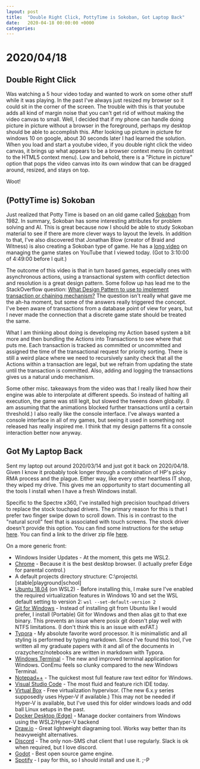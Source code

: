 ```yaml
---
layout: post
title:  "Double Right Click, PottyTime is Sokoban, Got Laptop Back"
date:   2020-04-18 00:00:00 +0000
categories:
---
```


# 2020/04/18

## Double Right Click

Was watching a 5 hour video today and wanted to work on some other stuff while it was playing. In the past I've always just resized my browser so it could sit in the corner of the screen. The trouble with this is that youtube adds all kind of margin noise that you can't get rid of without making the video canvas to small. Well, I decided that if my phone can handle doing picture in picture without a browser in the foreground, perhaps my desktop should be able to accomplish this. After looking up picture in picture for windows 10 on google, about 30 seconds later I had learned the solution. When you load and start a youtube video, if you double right click the video canvas, it brings up what appears to be a browser context menu (in contrast to the HTML5 context menu). Low and behold, there is a "Picture in picture" option that pops the video canvas into its own window that can be dragged around, resized, and stays on top.

Woot!

## (PottyTime is) Sokoban

Just realized that Potty Time is based on an old game called [Sokoban](https://en.wikipedia.org/wiki/Sokoban) from 1982. In summary, Sokoban has some interesting attributes for problem solving and AI. This is great because now I should be able to study Sokoban material to see if there are more clever ways to layout the levels. In addition to that, I've also discovered that Jonathan Blow (creator of Braid and Witness) is also creating a Sokoban type of game. He has a [long video](https://www.youtube.com/watch?v=_tMb7OS2TOU&list=WL&index=10&t=406s) on managing the game states on YouTube that I viewed today. (Got to 3:10:00 of 4:49:00 before I quit.)

The outcome of this video is that in turn based games, especially ones with asynchronous actions, using a transactional system with conflict detection and resolution is a great design pattern. Some follow up has lead me to the StackOverflow question: [What Design Pattern to use to implement transaction or chaining mechanism?](https://stackoverflow.com/questions/33593767/what-design-pattern-to-use-to-implement-transaction-or-chaining-mechanism) The question isn't really what gave me the ah-ha moment, but some of the answers really triggered the concept. I've been aware of transactions from a database point of view for years, but I never made the connection that a discrete game state should be treated the same. 

What I am thinking about doing is developing my Action based system a bit more and then bundling the Actions into Transactions to see where that puts me. Each transaction is tracked as committed or uncommitted and assigned the time of the transactional request for priority sorting. There is still a weird place where we need to recursively sanity check that all the Actions within a transaction are legal, but we refrain from updating the state until the transaction is committed. Also, adding and logging the transactions gives us a natural undo mechanism.

Some other misc. takeaways from the video was that I really liked how their engine was able to interpolate at different speeds. So instead of halting all execution, the game was still legit, but slowed the tweens down globally. (I am assuming that the animations blocked further transactions until a certain threshold.) I also really like the console interface. I've always wanted a console interface in all of my games, but seeing it used in something not released has really inspired me. I think that my design patterns fit a console interaction better now anyway.

## Got My Laptop Back

Sent my laptop out around 2020/03/14 and just got it back on 2020/04/18. Given I know it probably took longer through a combination of HP's picky RMA process and the plague. Either way, like every other heartless IT shop, they wiped my drive. This gives me an opportunity to start documenting all the tools I install when I have a fresh Windows install.

Specific to the Spectre x360, I've installed high precision touchpad drivers to replace the stock touchpad drivers. The primary reason for this is that I prefer two finger swipe down to scroll down. This is in contrast to the "natural scroll" feel that is associated with touch screens. The stock driver doesn't provide this option. You can find some instructions for the setup [here](https://www.theverge.com/2017/8/20/16175682/enable-precision-drivers-on-synaptics-touchpads). You can find a link to the driver zip file [here](https://download.lenovo.com/pccbbs/mobiles/n1mgx14w.zip).

On a more generic front:

* Windows Insider Updates - At the moment, this gets me WSL2.
* [Chrome](https://www.google.com/chrome) - Because it is the best desktop browser. (I actually prefer Edge for parental control.)
* A default projects directory structure: C:\projects\\\[stable|playground|school\]
* [Ubuntu 18.04](https://www.microsoft.com/en-us/p/ubuntu-1804-lts/9n9tngvndl3q) (on WSL2) - Before installing this, I make sure I've enabled the required virtualization features in Windows 10 and set the WSL default setting to version 2: 
  `wsl --set-default-version 2`
* [Git for Windows](https://git-scm.com/download/win) - Instead of installing git from Ubuntu like I would prefer, I install (Portable) Git for Windows and then alias git to that exe binary. This prevents an issue where posix git doesn't play well with NTFS limitations. (I don't think this is an issue with exFAT.)
* [Typora](https://typora.io/) - My absolute favorite word processor. It is minimalistic and all styling is performed by typing markdown. Since I've found this tool, I've written all my graduate papers with it and all of the documents in crazychenz/notebooks are written in markdown with Typora.
* [Windows Terminal](https://www.microsoft.com/en-us/p/windows-terminal-preview/9n0dx20hk701) - The new and improved terminal application for Windows. ConEmu feels so clunky compared to the new Windows Terminal.
* [Notepad++](https://notepad-plus-plus.org/downloads) - The quickest most full feature raw text editor for Windows.
* [Visual Studio Code](https://code.visualstudio.com/) - The most fluid and feature rich IDE today.
* [Virtual Box](https://www.virtualbox.org/) - Free virtualization hypervisor. (The new 6.x.y series supposedly uses Hyper-V if available.) This may not be needed if Hyper-V is available, but I've used this for older windows loads and odd ball Linux setups in the past.
* [Docker Desktop (Edge)](https://docs.docker.com/docker-for-windows/edge-release-notes/) - Manage docker containers from Windows using the WSL2/Hyper-V backend
* [Draw.io](https://github.com/jgraph/drawio-desktop/releases) - Great lightweight diagraming tool. Works way better than its heavyweight alternatives.
* [Discord](https://discordapp.com/) - The only non-SMS chat client that I use regularly. Slack is ok when required, but I love discord.
* [Godot](https://godotengine.org/) - Best open source game engine.
* [Spotify](https://www.spotify.com/) - I pay for this, so I should install and use it. ;-P

